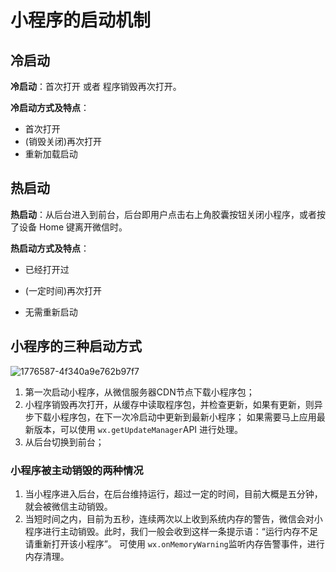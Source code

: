 # 小程序的启动机制

## 冷启动

**冷启动**：首次打开 或者 程序销毁再次打开。

**冷启动方式及特点**：

- 首次打开
- (销毁关闭)再次打开
- 重新加载启动

## 热启动

**热启动**：从后台进入到前台，后台即用户点击右上角胶囊按钮关闭小程序，或者按了设备 Home 键离开微信时。

**热启动方式及特点**：

- 已经打开过

- (一定时间)再次打开

- 无需重新启动

## 小程序的三种启动方式

![1776587-4f340a9e762b97f7](D:/Data/typora/photo/1776587-4f340a9e762b97f7-16513713829891.webp)

1. 第一次启动小程序，从微信服务器CDN节点下载小程序包；
2. 小程序销毁再次打开，从缓存中读取程序包，并检查更新，如果有更新，则异步下载小程序包，在下一次冷启动中更新到最新小程序；
    如果需要马上应用最新版本，可以使用 `wx.getUpdateManager`API 进行处理。
3. 从后台切换到前台；

### 小程序被主动销毁的两种情况

1. 当小程序进入后台，在后台维持运行，超过一定的时间，目前大概是五分钟，就会被微信主动销毁。
2. 当短时间之内，目前为五秒，连续两次以上收到系统内存的警告，微信会对小程序进行主动销毁。此时，我们一般会收到这样一条提示语：“运行内存不足 请重新打开该小程序”。
    可使用 `wx.onMemoryWarning`监听内存告警事件，进行内存清理。



